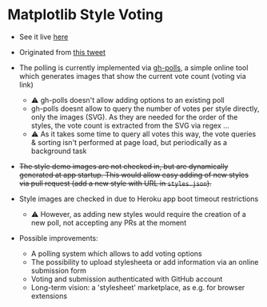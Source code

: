 # Matplotlib Style Voting

- See it live [here](https://matplotlib-style-voting.herokuapp.com)

- Originated from [this tweet](https://twitter.com/d_haitz/status/1280773487628517377)

- The polling is currently implemented via [gh-polls](https://github.com/apex/gh-polls), a simple online tool which generates images that show the current vote count (voting via link)
  - ⚠️ gh-polls doesn't allow adding options to an existing poll
  - gh-polls doesnt allow to query the number of votes per style directly, only the images (SVG).
  As they are needed for the order of the styles, the vote count is extracted from the SVG via regex ...
  - ⚠️  As it takes some time to query all votes this way, the vote queries & sorting isn't performed at page load, but periodically as a background task

- ~~The style demo images are not checked in, but are dynamically generated at app startup.
This would allow easy adding of new styles via pull request (add a new style with URL in `styles.json`).~~
- Style images are checked in due to Heroku app boot timeout restrictions
  - ⚠️ However, as adding new styles would require the creation of a new poll, not accepting any PRs at the moment

- Possible improvements:
  - A polling system which allows to add voting options
  - The possibility to upload stylesheeta or add information via an online submission form
  - Voting and submission authenticated with GitHub account
  - Long-term vision: a 'stylesheet' marketplace, as e.g. for browser extensions
